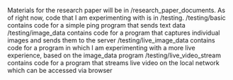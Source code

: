 Materials for the research paper will be in /research_paper_documents.
As of right now, code that I am experimenting with is in /testing.
 /testing/basic  contains code for a simple ping program that sends text data
 /testing/image_data  contains code for a program that captures individual images and sends them to the server
 /testing/live_image_data  contains code for a program in which I am experimenting with a more live experience, based on the image_data program
 /testing/live_video_stream  contains code for a program that streams live video on the local network which can be accessed via browser